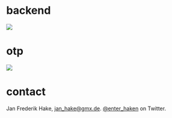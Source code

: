 # backend 

![][rasmusConcept]

# otp

![][rasmusOtp]

# contact

Jan Frederik Hake, <jan_hake@gmx.de>. [@enter_haken](https://twitter.com/enter_haken) on Twitter.

[rasmusConcept]: ../readme_images/rasmus_concept.png
[rasmusOtp]: ../readme_images/rasmus_lib_otp.png
